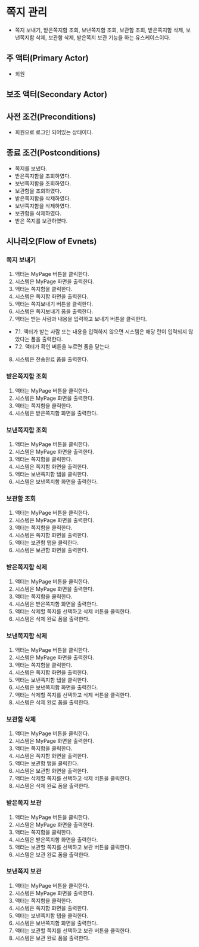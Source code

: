 # 쪽지 관리

- 쪽지 보내기, 받은쪽지함 조회, 보낸쪽지함 조회, 보관함 조회, 받은쪽지함 삭제, 보낸쪽지함 삭제, 보관함 삭제, 받은쪽지 보관 기능을 하는 유스케이스이다.

## 주 액터(Primary Actor)

- 회원

## 보조 액터(Secondary Actor)

## 사전 조건(Preconditions)

- 회원으로 로그인 되어있는 상태이다.

## 종료 조건(Postconditions)

- 쪽지를 보냈다.
- 받은쪽지함을 조회하였다.
- 보낸쪽지함을 조회하였다.
- 보관함을 조회하였다.
- 받은쪽지함을 삭제하였다.
- 보낸쪽지함을 삭제하였다.
- 보관함을 삭제하였다.
- 받은 쪽지를 보관하였다.

## 시나리오(Flow of Evnets)

### 쪽지 보내기

1. 액터는 MyPage 버튼을 클릭한다.
2. 시스템은 MyPage 화면을 출력한다.
3. 액터는 쪽지함을 클릭한다.
4. 시스템은 쪽지함 화면을 출력한다.
5. 액터는 쪽지보내기 버튼을 클릭한다.
6. 시스템은 쪽지보내기 폼을 출력한다.
7. 액터는 받는 사람과 내용을 입력하고 보내기 버튼을 클릭한다.

- 7.1. 액터가 받는 사람 또는 내용을 입력하지 않으면 시스템은 해당 란이 입력되지 않았다는 폼을 출력한다.
- 7.2. 액터가 확인 버튼을 누르면 폼을 닫는다.

8. 시스템은 전송완료 폼을 출력한다.


### 받은쪽지함 조회

1. 액터는 MyPage 버튼을 클릭한다.
2. 시스템은 MyPage 화면을 출력한다.
3. 액터는 쪽지함을 클릭한다.
4. 시스템은 받은쪽지함 화면을 출력한다.

### 보낸쪽지함 조회

1. 액터는 MyPage 버튼을 클릭한다.
2. 시스템은 MyPage 화면을 출력한다.
3. 액터는 쪽지함을 클릭한다.
4. 시스템은 쪽지함 화면을 출력한다.
5. 액터는 보낸쪽지함 탭을 클릭한다.
6. 시스템은 보낸쪽지함 화면을 출력한다.

### 보관함 조회

1. 액터는 MyPage 버튼을 클릭한다.
2. 시스템은 MyPage 화면을 출력한다.
3. 액터는 쪽지함을 클릭한다.
4. 시스템은 쪽지함 화면을 출력한다.
5. 액터는 보관함 탭을 클릭한다.
6. 시스템은 보관함 화면을 출력한다.

### 받은쪽지함 삭제

1. 액터는 MyPage 버튼을 클릭한다.
2. 시스템은 MyPage 화면을 출력한다.
3. 액터는 쪽지함을 클릭한다.
4. 시스템은 받은쪽지함 화면을 출력한다.
5. 액터는 삭제할 쪽지를 선택하고 삭제 버튼을 클릭한다.
6. 시스템은 삭제 완료 폼을 출력한다.

### 보낸쪽지함 삭제

1. 액터는 MyPage 버튼을 클릭한다.
2. 시스템은 MyPage 화면을 출력한다.
3. 액터는 쪽지함을 클릭한다.
4. 시스템은 쪽지함 화면을 출력한다.
5. 액터는 보낸쪽지함 탭을 클릭한다.
6. 시스템은 보낸쪽지함 화면을 출력한다. 
7. 액터는 삭제할 쪽지를 선택하고 삭제 버튼을 클릭한다.
8. 시스템은 삭제 완료 폼을 출력한다.

### 보관함 삭제

1. 액터는 MyPage 버튼을 클릭한다.
2. 시스템은 MyPage 화면을 출력한다.
3. 액터는 쪽지함을 클릭한다.
4. 시스템은 쪽지함 화면을 출력한다.
5. 액터는 보관함 탭을 클릭한다.
6. 시스템은 보관함 화면을 출력한다. 
7. 액터는 삭제할 쪽지를 선택하고 삭제 버튼을 클릭한다.
8. 시스템은 삭제 완료 폼을 출력한다.

### 받은쪽지 보관

1. 액터는 MyPage 버튼을 클릭한다.
2. 시스템은 MyPage 화면을 출력한다.
3. 액터는 쪽지함을 클릭한다.
4. 시스템은 받은쪽지함 화면을 출력한다.
5. 액터는 보관할 쪽지를 선택하고 보관 버튼을 클릭한다.
6. 시스템은 보관 완료 폼을 출력한다.

### 보낸쪽지 보관

1. 액터는 MyPage 버튼을 클릭한다.
2. 시스템은 MyPage 화면을 출력한다.
3. 액터는 쪽지함을 클릭한다.
4. 시스템은 쪽지함 화면을 출력한다.
5. 액터는 보낸쪽지함 탭을 클릭한다.
6. 시스템은 보낸쪽지함 화면을 출력한다.
7. 액터는 보관할 쪽지를 선택하고 보관 버튼을 클릭한다.
8. 시스템은 보관 완료 폼을 출력한다.



